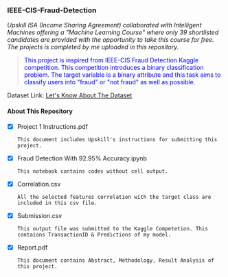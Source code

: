 ### IEEE-CIS-Fraud-Detection

*Upskill ISA (Income Sharing Agreement) collaborated with Intelligent Machines offering a "Machine Learning Course" where only 39 shortlisted candidates are provided with the opportunity to take this course for free. The projects is completed by me uploaded in this repository.*

> <span style = "color : blue">This project is inspired from IEEE-CIS Fraud Detection Kaggle competition. This competition introduces a binary classification problem. The target variable is a binary attribute and this task aims to classify users into "fraud" or "not fraud" as well as possible.</span>

Dataset Link: [Let's Know About The Dataset](https://www.kaggle.com/c/ieee-fraud-detection/data)

#### About This Repository

- [x] Project 1 Instructions.pdf
      
      This document includes Upskill's instructions for submitting this project.

- [x] Fraud Detection With 92.95% Accuracy.ipynb
      
      This notebook contains codes without cell output.
      
- [x] Correlation.csv

      All the selected features correlation with the target class are included in this csv file.
      
- [x] Submission.csv

      This output file was submitted to the Kaggle Competetion. This contaions TransactionID & Predictions of my model.
      
- [x] Report.pdf
      
      This document contains Abstract, Methodology, Result Analysis of this project.
      
